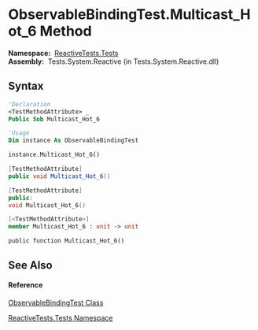 # ObservableBindingTest.Multicast\_Hot\_6 Method

**Namespace:**  [ReactiveTests.Tests](ReactiveTests.Tests\ReactiveTests.Tests.md)  
**Assembly:**  Tests.System.Reactive (in Tests.System.Reactive.dll)

## Syntax

```vb
'Declaration
<TestMethodAttribute> _
Public Sub Multicast_Hot_6
```

```vb
'Usage
Dim instance As ObservableBindingTest

instance.Multicast_Hot_6()
```

```csharp
[TestMethodAttribute]
public void Multicast_Hot_6()
```

```c++
[TestMethodAttribute]
public:
void Multicast_Hot_6()
```

```fsharp
[<TestMethodAttribute>]
member Multicast_Hot_6 : unit -> unit 
```

```jscript
public function Multicast_Hot_6()
```

## See Also

#### Reference

[ObservableBindingTest Class](ObservableBindingTest\ObservableBindingTest.md)

[ReactiveTests.Tests Namespace](ReactiveTests.Tests\ReactiveTests.Tests.md)




